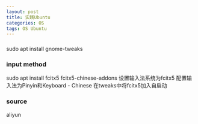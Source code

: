 ```yaml
---
layout: post
title: 实践Ubuntu
categories: OS
tags: OS Ubuntu
---
```


### 
sudo apt install gnome-tweaks

### input method
sudo apt install fcitx5 fcitx5-chinese-addons
设置输入法系统为fcitx5
配置输入法为Pinyin和Keyboard - Chinese
在tweaks中将fcitx5加入自启动

### source
aliyun
